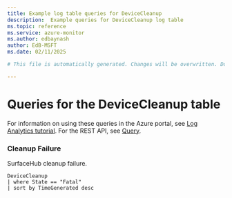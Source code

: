 ```yaml
---
title: Example log table queries for DeviceCleanup
description:  Example queries for DeviceCleanup log table
ms.topic: reference
ms.service: azure-monitor
ms.author: edbaynash
author: EdB-MSFT
ms.date: 02/11/2025

# This file is automatically generated. Changes will be overwritten. Do not change this file directly. 

---
```


# Queries for the DeviceCleanup table

For information on using these queries in the Azure portal, see [Log Analytics tutorial](/azure/azure-monitor/logs/log-analytics-tutorial). For the REST API, see [Query](/rest/api/loganalytics/query).


### Cleanup Failure  


SurfaceHub cleanup failure.  

```query
DeviceCleanup
| where State == "Fatal" 
| sort by TimeGenerated desc
```

